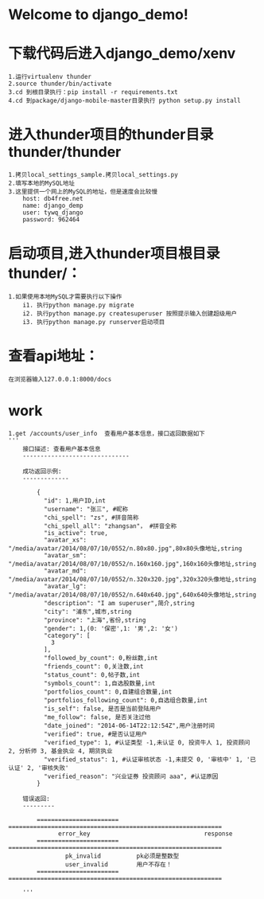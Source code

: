 Welcome to django_demo!
===================

# 下载代码后进入django_demo/xenv
    1.运行virtualenv thunder
    2.source thunder/bin/activate
    3.cd 到根目录执行：pip install -r requirements.txt
    4.cd 到package/django-mobile-master目录执行 python setup.py install

# 进入thunder项目的thunder目录thunder/thunder
    1.拷贝local_settings_sample.拷贝local_settings.py
    2.填写本地的MySQL地址
    3.这里提供一个网上的MySQL的地址，但是速度会比较慢
        host: db4free.net
        name: django_demp
        user: tywq_django
        password: 962464

# 启动项目,进入thunder项目根目录thunder/：
    1.如果使用本地MySQL才需要执行以下操作
        i1. 执行python manage.py migrate
        i2. 执行python manage.py createsuperuser 按照提示输入创建超级用户
        i3. 执行python manage.py runserver启动项目

# 查看api地址：
    在浏览器输入127.0.0.1:8000/docs

# work
    1.get /accounts/user_info  查看用户基本信息，接口返回数据如下
    '''
        接口描述: 查看用户基本信息
        ------------------------------

        成功返回示例:
        -------------

            {
              "id": 1,用户ID,int
              "username": "张三", #昵称
              "chi_spell": "zs", #拼音简称
              "chi_spell_all": "zhangsan"， #拼音全称
              "is_active": true,
              "avatar_xs": "/media/avatar/2014/08/07/10/0552/n.80x80.jpg",80x80头像地址,string
              "avatar_sm": "/media/avatar/2014/08/07/10/0552/n.160x160.jpg",160x160头像地址,string
              "avatar_md": "/media/avatar/2014/08/07/10/0552/n.320x320.jpg",320x320头像地址,string
              "avatar_lg": "/media/avatar/2014/08/07/10/0552/n.640x640.jpg",640x640头像地址,string
              "description": "I am superuser",简介,string
              "city": "浦东",城市,string
              "province": "上海",省份,string
              "gender": 1,(0: '保密',1: '男',2: '女')
              "category": [
                3
              ],
              "followed_by_count": 0,粉丝数,int
              "friends_count": 0,关注数,int
              "status_count": 0,帖子数,int
              "symbols_count": 1,自选股数量,int
              "portfolios_count": 0,自建组合数量,int
              "portfolios_following_count": 0,自选组合数量,int
              "is_self": false, 是否是当前登陆用户
              "me_follow": false, 是否关注过他
              "date_joined": "2014-06-14T22:12:54Z",用户注册时间
              "verified": true, #是否认证用户
              "verified_type": 1, #认证类型 -1,未认证 0, 投资牛人 1, 投资顾问 2, 分析师 3, 基金执业 4, 期货执业
              "verified_status": 1, #认证审核状态 -1,未提交 0, '审核中' 1, '已认证' 2, '审核失败'
              "verified_reason": "兴业证券 投资顾问 aaa", #认证原因
            }

        错误返回:
        ---------

            =======================  ============================================================
                  error_key                                response
            =======================  ============================================================
                    pk_invalid          pk必须是整数型
                    user_invalid        用户不存在！
            =======================  ============================================================

        '''

